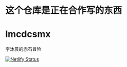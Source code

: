 # 这个仓库是正在合作写的东西

# lmcdcsmx

李沐晨的赤石冒险

[![Netlify Status](https://api.netlify.com/api/v1/badges/89411db8-266f-4219-ba3f-c2e0be673b77/deploy-status)](https://app.netlify.com/sites/lmcdcsmx/deploys)